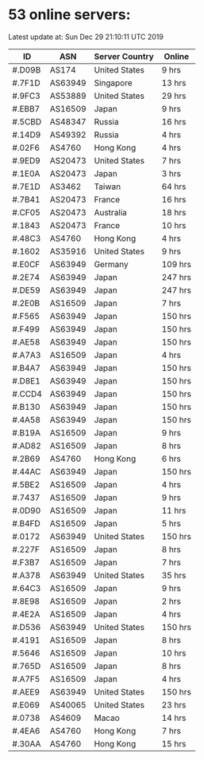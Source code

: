 # 53 online servers:

Latest update at: Sun Dec 29 21:10:11 UTC 2019

| ID | ASN | Server Country | Online |
| -- | --- | -------------- | ------ |
| #.D09B | AS174 | United States | 9 hrs |
| #.7F1D | AS63949 | Singapore | 13 hrs |
| #.9FC3 | AS53889 | United States | 29 hrs |
| #.EBB7 | AS16509 | Japan | 9 hrs |
| #.5CBD | AS48347 | Russia | 16 hrs |
| #.14D9 | AS49392 | Russia | 4 hrs |
| #.02F6 | AS4760 | Hong Kong | 4 hrs |
| #.9ED9 | AS20473 | United States | 7 hrs |
| #.1E0A | AS20473 | Japan | 3 hrs |
| #.7E1D | AS3462 | Taiwan | 64 hrs |
| #.7B41 | AS20473 | France | 16 hrs |
| #.CF05 | AS20473 | Australia | 18 hrs |
| #.1843 | AS20473 | France | 10 hrs |
| #.48C3 | AS4760 | Hong Kong | 4 hrs |
| #.1602 | AS35916 | United States | 9 hrs |
| #.E0CF | AS63949 | Germany | 109 hrs |
| #.2E74 | AS63949 | Japan | 247 hrs |
| #.DE59 | AS63949 | Japan | 247 hrs |
| #.2E0B | AS16509 | Japan | 7 hrs |
| #.F565 | AS63949 | Japan | 150 hrs |
| #.F499 | AS63949 | Japan | 150 hrs |
| #.AE58 | AS63949 | Japan | 150 hrs |
| #.A7A3 | AS16509 | Japan | 4 hrs |
| #.B4A7 | AS63949 | Japan | 150 hrs |
| #.D8E1 | AS63949 | Japan | 150 hrs |
| #.CCD4 | AS63949 | Japan | 150 hrs |
| #.B130 | AS63949 | Japan | 150 hrs |
| #.4A58 | AS63949 | Japan | 150 hrs |
| #.B19A | AS16509 | Japan | 9 hrs |
| #.AD82 | AS16509 | Japan | 8 hrs |
| #.2B69 | AS4760 | Hong Kong | 6 hrs |
| #.44AC | AS63949 | Japan | 150 hrs |
| #.5BE2 | AS16509 | Japan | 4 hrs |
| #.7437 | AS16509 | Japan | 9 hrs |
| #.0D90 | AS16509 | Japan | 11 hrs |
| #.B4FD | AS16509 | Japan | 5 hrs |
| #.0172 | AS63949 | United States | 150 hrs |
| #.227F | AS16509 | Japan | 8 hrs |
| #.F3B7 | AS16509 | Japan | 7 hrs |
| #.A378 | AS63949 | United States | 35 hrs |
| #.64C3 | AS16509 | Japan | 9 hrs |
| #.8E98 | AS16509 | Japan | 2 hrs |
| #.4E2A | AS16509 | Japan | 4 hrs |
| #.D536 | AS63949 | United States | 150 hrs |
| #.4191 | AS16509 | Japan | 8 hrs |
| #.5646 | AS16509 | Japan | 10 hrs |
| #.765D | AS16509 | Japan | 8 hrs |
| #.A7F5 | AS16509 | Japan | 4 hrs |
| #.AEE9 | AS63949 | United States | 150 hrs |
| #.E069 | AS40065 | United States | 23 hrs |
| #.0738 | AS4609 | Macao | 14 hrs |
| #.4EA6 | AS4760 | Hong Kong | 7 hrs |
| #.30AA | AS4760 | Hong Kong | 15 hrs |

